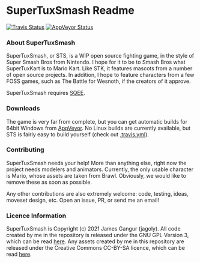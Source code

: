 # SuperTuxSmash Readme

[![Travis Status](https://travis-ci.org/jagoly/SuperTuxSmash.svg?branch=master)](https://travis-ci.org/jagoly/SuperTuxSmash)
[![AppVeyor Status](https://ci.appveyor.com/api/projects/status/f9n1afqsqvb31eu1/branch/master?svg=true)](https://ci.appveyor.com/project/jagoly/supertuxsmash)

### About SuperTuxSmash
SuperTuxSmash, or STS, is a WIP open source fighting game, in the style of Super Smash Bros from Nintendo. I hope for it to be to Smash Bros what SuperTuxKart is to Mario Kart. Like STK, it features mascots from a number of open source projects. In addition, I hope to feature characters from a few FOSS games, such as The Battle for Wesnoth, if the creators of it approve.

SuperTuxSmash requires [SQEE](https://github.com/jagoly/sqee).

### Downloads

The game is very far from complete, but you can get automatic builds for 64bit Windows from [AppVeyor](https://ci.appveyor.com/project/jagoly/supertuxsmash/build/artifacts). No Linux builds are currently available, but STS is fairly easy to build yourself (check out [.travis.yml](https://github.com/jagoly/SuperTuxSmash/blob/master/.travis.yml)).

### Contributing

SuperTuxSmash needs your help! More than anything else, right now the project needs modelers and animators. Currently, the only usable character is Mario, whose assets are taken from Brawl. Obviously, we would like to remove these as soon as possible.

Any other contributions are also extremely welcome: code, testing, ideas, moveset design, etc. Open an issue, PR, or send me an email!

### Licence Information

SuperTuxSmash is Copyright (c) 2021 James Gangur (jagoly). All code created by me in the repository is released under the GNU GPL Version 3, which can be read [here](http://www.gnu.org/licenses/gpl.html). Any assets created by me in this repository are released under the Creative Commons CC-BY-SA licence, which can be read [here](https://creativecommons.org/licenses/by-sa/2.0).
